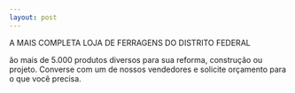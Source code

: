 ```yaml
---
layout: post
---
```

A MAIS COMPLETA LOJA DE FERRAGENS DO DISTRITO FEDERAL

ão mais de 5.000 produtos diversos para sua reforma, construção ou projeto. Converse com um de nossos vendedores e solicite orçamento para o que você precisa.